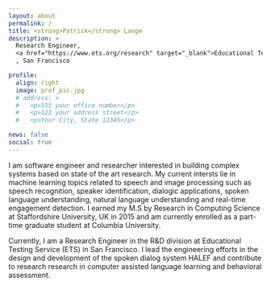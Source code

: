 ```yaml
---
layout: about
permalink: /
title: <strong>Patrick</strong> Lange
description: >
  Research Engineer, 
  <a href="https://www.ets.org/research" target="_blank">Educational Testing Services (ETS) Research</a>
  , San Francisco 

profile:
  align: right
  image: prof_pic.jpg
  # address: >
  #   <p>555 your office number</p>
  #   <p>123 your address street</p>
  #   <p>Your City, State 12345</p>

news: false
social: true
---
```


I am software engineer and researcher interested in building complex systems
based on state of the art research. My current intersts lie in machine
learning topics related to speech and image processing such as speech
recognition, speaker identification, dialogic applications, spoken language
understanding, natural language understanding and real-time engagement
detection. I earned my M.S by Research in Computing Science at
Staffordshire University, UK in 2015 and am currently enrolled as a part-time
graduate student at Columbia University.

Currently, I am a Research Engineer in the R&D division at Educational Testing
Service (ETS) in San Francisco. I lead the engineering efforts in the design
and development of the spoken dialog system HALEF and contribute to research
research in computer assisted language learning and behavioral assessment. 
